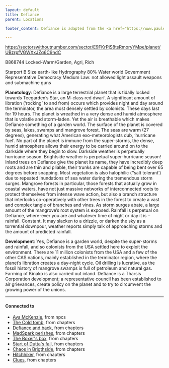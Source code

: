 ```yaml
---
layout: default
title: Defiance
parent: Locations

footer_content: Defiance is adapted from the <a href="https://www.paulelliottbooks.com/hostile.html">Hostile</a> setting books by Paul Elliott from Zozer Games, for private use only.

---
```



https://sectorswithoutnumber.com/sector/E9FKrPjS8tsRmoryYMpe/planet/UBzrpfVGWXxJZq6C9ndC

B868744 Locked-Warm/Garden, Agri, Rich

Starport B
Size earth-like
Hydrography 80% Water world
Government Representative Democracy
Medium Law: not allowed light assault weapons and submachine guns

**Planetology**: Defiance is a large terrestrial planet that is tidally locked towards Teegarden’s Star, an M-class red dwarf. A significant amount of libration (‘rocking’ to and from) occurs which provides night and day around the terminator, the area most densely settled by colonists. These days last for 19 hours. The planet is wreathed in a very dense and humid atmosphere that is volatile and storm-laden. Yet the air is breathable which makes Defiance something of a garden world. The surface of the planet is covered by seas, lakes, swamps and mangrove forest. The seas are warm (27 degrees), generating what American exo-meteorologists dub, ‘hurricane fuel’. No part of the planet is immune from the super-storms, the dense, humid atmosphere allows their energy to be carried around on to the darkside where they begin to slow. Darkside weather is perpetually hurricane season. Brightside weather is perpetual super-hurricane season! Inland trees on Defiance give the planet its name, they have incredibly deep roots and are thin and pliable, their trunks are capable of being bent over 65 degrees before snapping. Most vegetation is also halophilic (‘‘salt tolerant’) due to repeated inundations of sea water during the tremendous storm surges. Mangrove forests in particular, those forests that actually grow in coastal waters, have not just massive networks of interconnected roots to protect themselves from intense wave action, but also a branch structure that interlocks co-operatively with other trees in the forest to create a vast and complex tangle of branches and vines. As storm surges abate, a large amount of the mangrove’s root system is exposed. Rainfall is perpetual on Defiance, where-ever you are and whatever time of night or day it is – rainfall. Constant. It may slacken to a drizzle, or darken the sky as a torrential downpour, weather reports simply talk of approaching storms and the amount of predicted rainfall.

**Development**: Yes, Defiance is a garden world, despite the super-storms and rainfall, and so colonists from the USA settled here to exploit the environment. There are 11 million colonists from the USA and a few of the other CAS nations, mainly established in the terminator region, where the planet’s libration creates a day-night cycle. Oil drilling is lucrative, as the fossil history of mangrove swamps is full of petroleum and natural gas. Farming of Kinako is also carried out inland. Defiance is a Tharsis Corporation development; a representative council has been established to air grievances, create policy on the planet and to try to circumvent the growing power of the unions.


---
#### Connected to

<!-- QueryToSerialize: LIST without ID "["+ title + "](https://terra-campaigns.github.io/"+ regexreplace(file.path, ".md", "") + ")" + ", from " + regexreplace(file.folder, "hostile/", "") FROM ([[]]) OR outgoing([[]]) WHERE file.name != this.file.name AND file.name != "directory" AND file.name != "campaigns" SORT file.folder DESC -->
<!-- SerializedQuery: LIST without ID "["+ title + "](https://terra-campaigns.github.io/"+ regexreplace(file.path, ".md", "") + ")" + ", from " + regexreplace(file.folder, "hostile/", "") FROM ([[]]) OR outgoing([[]]) WHERE file.name != this.file.name AND file.name != "directory" AND file.name != "campaigns" SORT file.folder DESC -->
- [Ava McKenzie](https://terra-campaigns.github.io/hostile/npcs/AvamcKenzie), from npcs
- [The Cold tomb](https://terra-campaigns.github.io/hostile/chapters/chap002), from chapters
- [Defiance and back](https://terra-campaigns.github.io/hostile/chapters/chap003), from chapters
- [MadSpark perishes](https://terra-campaigns.github.io/hostile/chapters/chap004), from chapters
- [The Boxer's box](https://terra-campaigns.github.io/hostile/chapters/chap005), from chapters
- [Start of Dutta's fall](https://terra-campaigns.github.io/hostile/chapters/chap006), from chapters
- [Chaos in Brigthside](https://terra-campaigns.github.io/hostile/chapters/chap007), from chapters
- [Hitchhiker](https://terra-campaigns.github.io/hostile/chapters/chap008), from chapters
- [Clues](https://terra-campaigns.github.io/hostile/chapters/chap009), from chapters
<!-- SerializedQuery END -->
